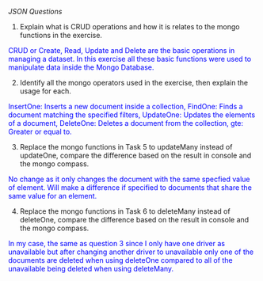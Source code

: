 *JSON Questions*

1. Explain what is CRUD operations and how it is relates to the mongo functions in the exercise.

<span style="color:blue">CRUD or Create, Read, Update and Delete are the basic operations in managing a dataset. In this exercise all these basic functions were used to manipulate data inside the Mongo Database.</span>

2. Identify all the mongo operators used in the exercise, then explain the usage for each.

<span style="color:blue">InsertOne: Inserts a new document inside a collection, FindOne: Finds a document matching the specified filters, UpdateOne: Updates the elements of a document, DeleteOne: Deletes a document from the collection, gte: Greater or equal to.</span>

3. Replace the mongo functions in Task 5 to updateMany instead of updateOne, compare the difference based on the result in console and the mongo compass.

<span style="color:blue">No change as it only changes the document with the same specfied value of element. Will make a difference if specified to documents that share the same value for an element.</span>

4. Replace the mongo functions in Task 6 to deleteMany instead of deleteOne, compare the difference based on the result in console and the mongo compass. 

<span style="color:blue">In my case, the same as question 3 since I only have one driver as unavailable but after changing another driver to unavailable only one of the documents are deleted when using deleteOne compared to all of the unavailable being deleted when using deleteMany.</span>
